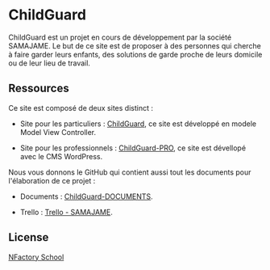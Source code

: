 # ChildGuard

ChildGuard est un projet en cours de développement par la société SAMAJAME. Le but de ce site est de proposer à des personnes qui cherche à faire garder leurs enfants, des solutions de garde proche de leurs domicile ou de leur lieu de travail. 

## Ressources
Ce site est composé de deux sites distinct : 
- Site pour les particuliers : [ChildGuard](https://github.com/Janssen76140/childguard-samajame/tree/master), ce site est développé en modele Model View Controller. 

- Site pour les professionnels : [ChildGuard-PRO](https://github.com/Janssen76140/childguard-wp), ce site est dévellopé avec le CMS WordPress. 

Nous vous donnons le GitHub qui contient aussi tout les documents pour l'élaboration de ce projet : 

- Documents : [ChildGuard-DOCUMENTS](https://github.com/Janssen76140/childguard-samajame-Doc).

- Trello : [Trello - SAMAJAME](https://trello.com/b/nrPJT7Q2/samajame).

## License
[NFactory School](https://nfactory.school/)
